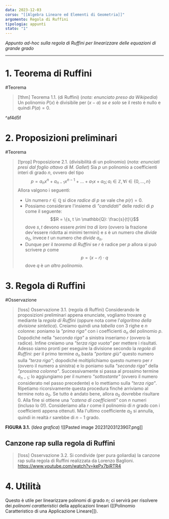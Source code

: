 ```yaml
---
data: 2023-12-03
corso: "[[Algebra Lineare ed Elementi di Geometria]]"
argomento: Regola di Ruffini
tipologia: appunti
stato: "1"
---
```

*Appunto ad-hoc sulla regola di Ruffini per linearizzare delle equazioni di grande grado*
- - -
# 1. Teorema di Ruffini
#Teorema 
> [!thm] Teorema 1.1. (di Ruffini)
> (*nota: enunciato preso da Wikipedia*)
> Un polinomio $P(x)$ è divisibile per $(x-a)$ *se e solo* se il resto è nullo e quindi $P(a) = 0$.

^af4d5f

# 2. Proposizioni preliminari
#Teorema 
> [!prop] Proposizione 2.1. (divisibilità di un polinomio)
> (*nota: enunciati presi dal foglio ottavo di M. Gallet*)
> Sia $p$ un polinomio a coefficienti interi di grado $n$, ovvero del tipo
> $$p = a_n x^n + a_{n-1} x^{n-1} + \ldots + a_1 x + a_0; a_i \in \mathbb{Z}, \forall i \in \{0, \ldots, n\}$$
> Allora valgono i seguenti:
> - Un numero $r \in \mathbb{Q}$ si dice *radice di* $p$ se vale che $p(r) = 0$.
> - Possiamo considerare l'insieme di *"candidati"* delle *radici* di $p$ come il seguente:
>   $$R = \{s, t \in \mathbb{Q}: \frac{s}{t}\}$$
>   dove $s, t$ devono essere *primi tra di loro* (ovvero la frazione dev'essere ridotta ai minimi termini) e $s$ è un numero che *divide* $a_0$, invece $t$ un numero che *divide* $a_n$.
> - Dunque per il *teorema di Ruffini* se $r$ è radice per $p$ allora si può scrivere $p$ come
>   $$p = (x-r) \cdot q$$
>   dove $q$ è *un altro polinomio*.
# 3. Regola di Ruffini
#Osservazione 
> [!oss] Osservazione 3.1. (regola di Ruffini)
> Considerando le proposizioni preliminari appena enunciate, vogliamo trovare $q$ mediante la *regola di Ruffini* (oppure nota come l'*algoritmo della divisione sintetica*).
> Creiamo quindi una *tabella* con $3$ righe e $n$ colonne: poniamo la *"prima riga"* con i coefficienti $a_n$ del polinomio $p$.
> Dopodiché nella *"seconda riga"* a sinistra inseriamo $r$ (ovvero la radice).
> Infine creiamo una *"terza riga vuota"* per mettere i risultati.
> Adesso siamo pronti per eseguire la divisione secondo la *regola di Ruffini*: per il primo termine $a_n$ basta *"portare giù"* questo numero sulla *"terza riga"*; dopodiché moltiplichiamo questo numero per $r$ (ovvero il numero a sinistra) e lo poniamo sulla *"seconda riga"* della *"prossima colonna"*. 
> Successivamente si passa al prossimo termine $a_{n-1}$; lo aggiungiamo per il numero *"sottostante"* (ovvero il numero considerato nel passo precedente) e lo mettiamo sulla *"terza riga"*. Ripetiamo ricorsivamente questa procedura finché arriviamo al termine noto $a_0$.
> Se tutto è andato bene, allora $a_0$ dovrebbe risultare $0$.
> Alla fine si ottiene una *"catena di coefficienti"* con $n$ numeri (incluso lo $0$!).
> Consideriamo alla $r$ come il polinomio di $n$ grado con i coefficienti appena ottenuti. Ma l'ultimo coefficiente $a_0$ si annulla, quindi in realtà $r$ sarebbe di $n-1$ grado.

**FIGURA 3.1.** (*Idea grafica*)
![[Pasted image 20231203123907.png]]
## Canzone rap sulla regola di Ruffini
> [!oss] Osservazione 3.2.
> Si condivide (per pura goliardia) la canzone rap sulla regola di Ruffini realizzata da Lorenzo Baglioni.
> https://www.youtube.com/watch?v=kePx7biRTR4
# 4. Utilità
Questo è utile per linearizzare polinomi di grado $n$; ci servirà per risolvere dei *polinomi caratteristici* della applicazioni lineari ([[Polinomio Caratteristico di una Applicazione Lineare]]).
